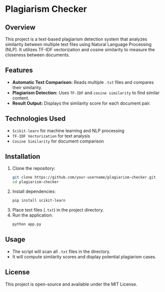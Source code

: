 # Plagiarism Checker

## Overview
This project is a text-based plagiarism detection system that analyzes similarity between multiple text files using Natural Language Processing (NLP). It utilizes TF-IDF vectorization and cosine similarity to measure the closeness between documents.

## Features
- **Automatic Text Comparison:** Reads multiple `.txt` files and compares their similarity.
- **Plagiarism Detection:** Uses `TF-IDF` and `cosine similarity` to find similar content.
- **Result Output:** Displays the similarity score for each document pair.

## Technologies Used
- `Scikit-learn` for machine learning and NLP processing
- `TF-IDF Vectorization` for text analysis
- `Cosine Similarity` for document comparison

## Installation
1. Clone the repository:
   ```sh
   git clone https://github.com/your-username/plagiarism-checker.git
   cd plagiarism-checker
   ```
2. Install dependencies:
   ```sh
   pip install scikit-learn
   ```
3. Place text files (`.txt`) in the project directory.
4. Run the application:
   ```sh
   python app.py
   ```

## Usage
- The script will scan all `.txt` files in the directory.
- It will compute similarity scores and display potential plagiarism cases.

## License
This project is open-source and available under the MIT License.

